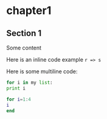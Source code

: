 # chapter1


## Section 1
Some content

Here is an inline code example `r => s`

Here is some multiline code:

```python
for i in my list:
print i

```

```matlab
for i=1:4
i
end
```



